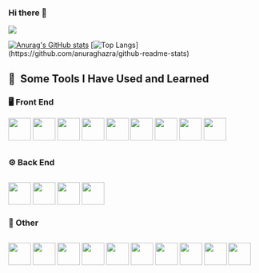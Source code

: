 ### Hi there 👋

![](https://github-profile-summary-cards.vercel.app/api/cards/profile-details?username=tera487&theme=vue)

[![Anurag's GitHub stats](https://github-readme-stats.vercel.app/api?username=tera487)](https://github.com/anuraghazra/github-readme-stats)    [![Top Langs](https://github-readme-stats.vercel.app/api/top-langs/?username=tera487&layout=compact&hide=javascript,html,css,)](https://github.com/anuraghazra/github-readme-stats)

<h2> 🚀 &nbsp;Some Tools I Have Used and Learned</h2>
<p align="left">
  <h3 style="margin-bottom: 30px;">🖥 Front End</3>
  <p align="left">
    <img src="https://cdn.jsdelivr.net/gh/devicons/devicon/icons/html5/html5-plain-wordmark.svg" width ="45" height ="45"/>
    <img src="https://cdn.jsdelivr.net/gh/devicons/devicon/icons/css3/css3-plain-wordmark.svg" width ="45" height ="45"/>
    <img src="https://cdn.jsdelivr.net/gh/devicons/devicon/icons/bootstrap/bootstrap-plain-wordmark.svg" width ="45" height ="45"/>
    <img src="https://cdn.jsdelivr.net/gh/devicons/devicon/icons/sass/sass-original.svg" width ="45" height ="45"/>
    <img src="https://cdn.jsdelivr.net/gh/devicons/devicon/icons/javascript/javascript-plain.svg" width ="45" height ="45" />
    <img src="https://cdn.jsdelivr.net/gh/devicons/devicon/icons/vuejs/vuejs-plain-wordmark.svg" width ="45" height ="45"/>
    <img src="https://cdn.jsdelivr.net/gh/devicons/devicon/icons/vuetify/vuetify-line.svg" width ="45" height ="45"/>
    <img src="https://cdn.jsdelivr.net/gh/devicons/devicon/icons/react/react-original-wordmark.svg" width ="45" height ="45"/>
    <img src="https://cdn.jsdelivr.net/gh/devicons/devicon/icons/jquery/jquery-plain-wordmark.svg" width ="45" height ="45" />
   </p>
  <h3 style="margin-bottom: 30px;">⚙ Back End</h3>
  <p align="left">
    <img src="https://cdn.jsdelivr.net/gh/devicons/devicon/icons/php/php-plain.svg" width ="45" height ="45"/>
    <img src="https://cdn.jsdelivr.net/gh/devicons/devicon/icons/laravel/laravel-plain-wordmark.svg" width ="45" height ="45"/>
    <img src="https://cdn.jsdelivr.net/gh/devicons/devicon/icons/ruby/ruby-plain-wordmark.svg" width ="45" height ="45"/>
    <img src="https://cdn.jsdelivr.net/gh/devicons/devicon/icons/rails/rails-plain-wordmark.svg" width ="45" height ="45"/>
    </p>
  <h3 style="margin-bottom: 30px;">🔭 Other</h3>
  <p align="left">
    <img src="https://cdn.jsdelivr.net/gh/devicons/devicon/icons/mysql/mysql-plain-wordmark.svg" width ="45" height ="45"/> 
    <img src="https://cdn.jsdelivr.net/gh/devicons/devicon/icons/docker/docker-plain-wordmark.svg" width ="45" height ="45"/>
    <img src="https://cdn.jsdelivr.net/gh/devicons/devicon/icons/vagrant/vagrant-plain-wordmark.svg" width ="45" height ="45"/>
    <img src="https://cdn.jsdelivr.net/gh/devicons/devicon/icons/vscode/vscode-plain-wordmark.svg" width ="45" height ="45"/>
    <img src="https://cdn.jsdelivr.net/gh/devicons/devicon/icons/git/git-original-wordmark.svg" width ="45" height ="45"/>
    <img src="https://cdn.jsdelivr.net/gh/devicons/devicon/icons/linux/linux-plain.svg" width ="45" height ="45"/>
    <img src="https://cdn.jsdelivr.net/gh/devicons/devicon/icons/materialui/materialui-plain.svg" width ="45" height ="45"/>
    <img src="https://cdn.jsdelivr.net/gh/devicons/devicon/icons/circleci/circleci-plain-wordmark.svg" width ="45" height ="45"/>
    <img src="https://cdn.jsdelivr.net/gh/devicons/devicon/icons/heroku/heroku-plain-wordmark.svg" width ="45" height ="45"/>
    <img src="https://cdn.jsdelivr.net/gh/devicons/devicon/icons/amazonwebservices/amazonwebservices-plain-wordmark.svg" width ="45" height ="45"/>
          
          
          
  </p>
</p>

<!--
**tera487/tera487** is a ✨ _special_ ✨ repository because its `README.md` (this file) appears on your GitHub profile.

Here are some ideas to get you started:

-  I’m currently working on ...
- 🌱 I’m currently learning ...
- 👯 I’m looking to collaborate on ...
- 🤔 I’m looking for help with ...
- 💬 Ask me about ...
- 📫 How to reach me: ...
- 😄 Pronouns: ...
- ⚡ Fun fact: ...
-->
